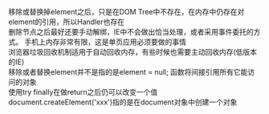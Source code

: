 移除或替换掉element之后，只是在DOM Tree中不存在，在内存中仍存在对element的引用，所以Handler也存在  
删除节点之后最好还要手动解绑，IE中不会做出恰当处理，或者采用事件委托的方式。
手机上内存非常有限，这是单页应用必须要做的事情  
浏览器垃圾回收机制适用于自动回收内存，有些时候也需要主动回收内存(低版本的IE)  
移除或者替换element并不是指的是element = null;
函数将间接引用所有它能访问的对象  
使用try finally在做return之后仍可以改变一个值  
document.createElement('xxx')指的是在document对象中创建一个对象